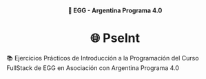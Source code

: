 <h4 align="center">
  🥚 EGG - Argentina Programa 4.0
</h4>

<h1 align="center">
  🌐 PseInt
</h1>

📚 Ejercicios Prácticos de Introducción a la Programación del Curso FullStack de EGG en Asociación con Argentina Programa 4.0
